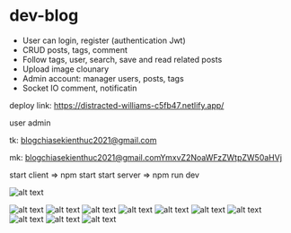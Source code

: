 # dev-blog

- User can login, register (authentication Jwt)
- CRUD  posts,  tags, comment
- Follow tags, user, search, save and read related posts
- Upload image clounary
- Admin account: manager users, posts, tags
- Socket IO comment, notificatin

deploy link: https://distracted-williams-c5fb47.netlify.app/

user admin 

tk: blogchiasekienthuc2021@gmail.com

mk: blogchiasekienthuc2021@gmail.comYmxvZ2NoaWFzZWtpZW50aHVj


start client => npm start
start server => npm run dev

![alt text](https://f3.photo.talk.zdn.vn/5412645445195803290/12ffe407cad0078e5ec1.jpg)

![alt text](https://f11.photo.talk.zdn.vn/8354739828747402093/cabdadba836d4e33177c.jpg)
![alt text](https://f7.photo.talk.zdn.vn/1207223176741886948/7948cf4ee1992cc77588.jpg)
![alt text](https://f14.photo.talk.zdn.vn/5872728741694257329/4b4226470890c5ce9c81.jpg)
![alt text](https://f8.photo.talk.zdn.vn/3750798291498344038/8ce51fe63131fc6fa520.jpg)
![alt text](https://f2.photo.talk.zdn.vn/1367198684080982862/5bec0fee2139ec67b528.jpg)
![alt text](https://f6.photo.talk.zdn.vn/1192104674803675668/e13d003c2eebe3b5bafa.jpg)
![alt text](https://f11.photo.talk.zdn.vn/5481617615078395283/634f20400e97c3c99a86.jpg)
![alt text](https://f8.photo.talk.zdn.vn/7388837398173369065/49ceeecec0190d475408.jpg)
![alt text](https://f6.photo.talk.zdn.vn/2560366938452539429/ed036c0d42da8f84d6cb.jpg)
![alt text](https://f12.photo.talk.zdn.vn/1595153879801866388/82f1eafec42909775038.jpg)
